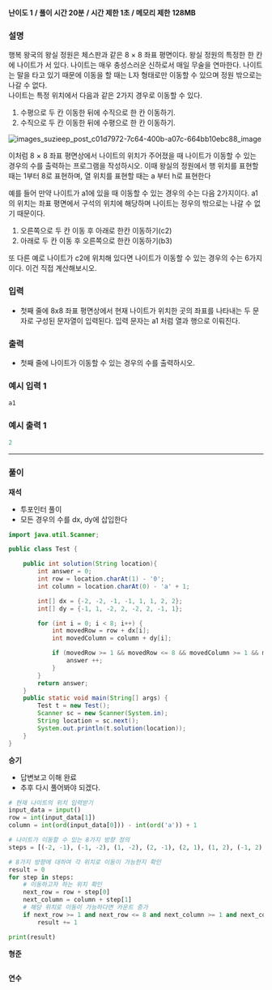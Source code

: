 **난이도 1**   **/  풀이 시간 20분**   **/  시간 제한  1초 /  메모리 제한** **128MB**

### **설명**

행복 왕국의 왕실 정원은 체스판과 같은 8 × 8 좌표 평면이다. 왕실 정원의 특정한 한 칸에 나이트가 서 있다.
나이트는 매우 충성스러운 신하로서 매일 무술을 연마한다. 나이트는 말을 타고 있기 때문에 이동을 할 때는 L자 형태로만 이동할 수
있으며 정원 밖으로는 나갈 수 없다. <br>
나이트는 특정 위치에서 다음과 같은 2가지 경우로 이동할 수 있다.

1. 수평으로 두 칸 이동한 뒤에 수직으로 한 칸 이동하기.
2. 수직으로 두 칸 이동한 뒤에 수평으로 한 칸 이동하기.<br>

![images_suzieep_post_c01d7972-7c64-400b-a07c-664bb10ebc88_image](https://user-images.githubusercontent.com/110963294/223341624-accc534e-d36f-47cf-98f0-04541e1014af.png)

   

이처럼 8 × 8 좌표 평면상에서 나이트의 위치가 주어졌을 때 나이트가 이동할 수 있는 경우의 수를 출력하는 프로그램을 작성하시오.
이때 왕실의 정원에서 행 위치를 표현할 때는 1부터 8로 표현하며, 열 위치를 표현할 때는 a 부터 h로 표현한다

예를 들어 만약 나이트가 a1에 있을 때 이동할 수 있는 경우의 수는 다음 2가지이다. 
a1의 위치는 좌표 평면에서 구석의 위치에 해당하며 나이트는 정우의 밖으로는 나갈 수 없기 때문이다.

1. 오른쪽으로 두 칸 이동 후 아래로 한칸 이동하기(c2)
2. 아래로 두 칸 이동 후 오른쪽으로 한칸 이동하기(b3)

또 다른 예로 나이트가 c2에 위치해 있다면 나이트가 이동할 수 있는 경우의 수는 6가지이다. 이건 직접 계산해보시오.

### **입력**
- 첫째 줄에 8x8 좌표 평면상에서 현재 나이트가 위치한 곳의 좌표를 나타내는 두 문자로 구성된 문자열이 입력된다. 입력 문자는 a1 처럼 열과 행으로 이뤄진다.

### **출력**
- 첫째 줄에 나이트가 이동할 수 있는 경우의 수를 출력하시오.

### **예시 입력 1**

```java
a1
```

### **예시 출력 1**

```java
2
```

---

### **풀이**

**재석**
- 투포인터 풀이
- 모든 경우의 수를 dx, dy에 삽입한다
```java
import java.util.Scanner;

public class Test {

    public int solution(String location){
        int answer = 0;
        int row = location.charAt(1) - '0';
        int column = location.charAt(0) - 'a' + 1;

        int[] dx = {-2, -2, -1, -1, 1, 1, 2, 2};
        int[] dy = {-1, 1, -2, 2, -2, 2, -1, 1};

        for (int i = 0; i < 8; i++) {
            int movedRow = row + dx[i];
            int movedColumn = column + dy[i];

            if (movedRow >= 1 && movedRow <= 8 && movedColumn >= 1 && movedColumn <= 8) {
                answer ++;
            }
        }
        return answer;
    }
    public static void main(String[] args) {
        Test t = new Test();
        Scanner sc = new Scanner(System.in);
        String location = sc.next();
        System.out.println(t.solution(location));
    }
}

```

**승기**
- 답변보고 이해 완료
- 추후 다시 풀어봐야 되겠다.

```python
# 현재 나이트의 위치 입력받기
input_data = input()
row = int(input_data[1])
column = int(ord(input_data[0])) - int(ord('a')) + 1

# 나이트가 이동할 수 있는 8가지 방향 정의
steps = [(-2, -1), (-1, -2), (1, -2), (2, -1), (2, 1), (1, 2), (-1, 2), (-2, 1)]

# 8가지 방향에 대하여 각 위치로 이동이 가능한지 확인
result = 0
for step in steps:
    # 이동하고자 하는 위치 확인
    next_row = row + step[0]
    next_column = column + step[1]
    # 해당 위치로 이동이 가능하다면 카운트 증가
    if next_row >= 1 and next_row <= 8 and next_column >= 1 and next_column <= 8:
        result += 1

print(result)
```

**형준**

```java

```

**연수**

```python

```
